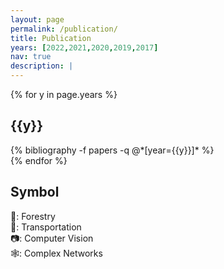 ```yaml
---
layout: page
permalink: /publication/
title: Publication
years: [2022,2021,2020,2019,2017]
nav: true
description: |
---
```

<div class="publications">

{% for y in page.years %}
<div name="pub" id="{{y}}">
  <h2 class="year" >{{y}}</h2>
  {% bibliography -f papers -q @*[year={{y}}]* %}
</div>
{% endfor %}

<h2 class="year" name = "symbol" >Symbol</h2>
<div class="row">
  <div class="col-sm-1">
  </div>
  <div class="col-sm-10">
    <div class="row">
      <div class='col-sm-6'>
      🌳: Forestry
      </div>
      <div class='col-sm-6'>
      🚥: Transportation
      </div>
      <div class='col-sm-6'>
      📷: Computer Vision
      </div>
      <div class='col-sm-6'>
      🕸️: Complex Networks
      </div>
  </div>
  <div class="col-sm-1">
  </div>
</div>
</div>

